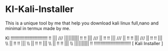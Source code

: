 # KI-Kali-Installer

This is a unique tool by me that help you download kali linux full,nano and minimal in termux made by me.

KI 
!!!!!!!!!!!!!!!!!!!!!!!!!!!!!
!! |||    ///   |||||||||| !!
!! |||   ///        ||     !!
!! |||  ///         ||     !!
!! ||| ///          ||     !!
!! ||| \\\          ||     !!
!! |||  \\\         ||     !!
!! |||   \\\        ||     !!
!! |||    \\\   |||||||||| !!
!!!!!!!!!!!!!!!!!!!!!!!!!!!!!
    [ Kali Installer ] 
```
